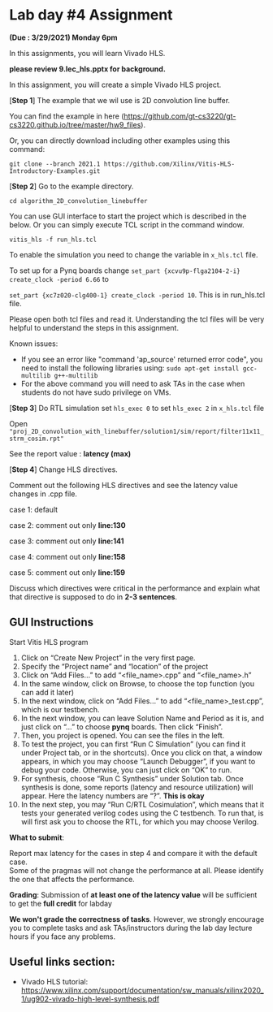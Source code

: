 # Lab day #4 Assignment 

**(Due : 3/29/2021) Monday 6pm**


In this assignments, you will learn Vivado HLS.   

**please review 9.lec_hls.pptx for background.** 

In this assignment, you will create a simple Vivado HLS project. 

[**Step 1**]
The example that we wil use is 2D convolution line buffer.

You can find the example in here (https://github.com/gt-cs3220/gt-cs3220.github.io/tree/master/hw9_files).

Or, you can directly download including other examples using this command:

```git clone --branch 2021.1 https://github.com/Xilinx/Vitis-HLS-Introductory-Examples.git```

[**Step 2**] Go to the example directory.

```cd algorithm_2D_convolution_linebuffer```

You can use GUI interface to start the project which is described in the below. 
Or you can simply execute TCL script in the command window. 

```vitis_hls -f run_hls.tcl```

To enable the simulation you need to change the variable in ```x_hls.tcl``` file. 

To set up for a Pynq boards change ```set_part {xcvu9p-flga2104-2-i}
create_clock -period 6.66``` to 

```set_part {xc7z020-clg400-1} create_clock -period 10```. This is in run_hls.tcl file.

Please open  both tcl files and read it. Understanding the tcl files will be very helpful to understand the steps in this assignment. 

Known issues:
* If you see an error like "command 'ap_source' returned error code", you need to install the following libraries using:  ```sudo apt-get install gcc-multilib g++-multilib```
* For the above command you will need to ask TAs in the case when students do not have sudo privilege on VMs.


[**Step 3**]
Do RTL simulation 
set ```hls_exec 0``` to set ```hls_exec 2``` in ```x_hls.tcl``` file 

Open ```"proj_2D_convolution_with_linebuffer/solution1/sim/report/filter11x11_strm_cosim.rpt"```

See the report value  : **latency (max)** 

[**Step 4**] Change HLS directives. 

Comment out the following HLS directives and see the latency value changes in .cpp file. 

case 1: default 

case 2: comment out only **line:130** 

case 3: comment out only **line:141** 

case 4: comment out only **line:158** 

case 5: comment out only **line:159** 

Discuss which directives were critical in the performance and explain what that directive is supposed to do in **2-3 sentences**. 


## GUI Instructions

Start Vitis HLS program 
1. Click on “Create New Project” in the very first page.
2. Specify the “Project name” and “location” of the project
3. Click on “Add Files…” to add “<file_name>.cpp” and “<file_name>.h” 
4. In the same window, click on Browse, to choose the top function (you can add it later)
5. In the next window, click on “Add Files…” to add “<file_name>_test.cpp”, which is our testbench. 
6. In the next window, you can leave Solution Name and Period as it is, and just click on “…” to choose **pynq** boards. Then click “Finish”.
7. Then, you project is opened. You can see the files in the left. 
8. To test the project, you can first “Run C Simulation” (you can find it under Project tab, or in the shortcuts). Once you click on that, a window appears, in which you may choose “Launch Debugger”, if you want to debug your code. Otherwise, you can just click on “OK” to run. 
9. For synthesis, choose “Run C Synthesis” under Solution tab. Once synthesis is done, some reports (latency and resource utilization) will appear. Here the latency numbers are “?”. **This is okay**
10. In the next step, you may “Run C/RTL Cosimulation”, which means that it tests your generated verilog codes using the C testbench. To run that, is will first ask you to choose the RTL, for which you may choose Verilog.



**What to submit**:  

Report max latency for the cases in step 4 and compare it with the default case.   
Some of the pragmas will not change the performance at all. Please identify the one that affects the performance. 

**Grading**:  Submission of **at least one of the latency value** will be sufficient to get the **full credit** for labday 

**We won't grade the correctness of tasks**. However, we strongly encourage you to complete tasks and ask TAs/instructors during the lab day lecture hours if you face any problems.  

## Useful links section: 
* Vivado HLS tutorial: https://www.xilinx.com/support/documentation/sw_manuals/xilinx2020_1/ug902-vivado-high-level-synthesis.pdf


